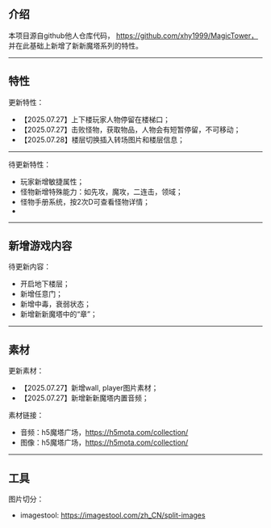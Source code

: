 ## 介绍

本项目源自github他人仓库代码，
https://github.com/xhy1999/MagicTower，
并在此基础上新增了新新魔塔系列的特性。

---

## 特性

更新特性：
- 【2025.07.27】上下楼玩家人物停留在楼梯口；
- 【2025.07.27】击败怪物，获取物品，人物会有短暂停留，不可移动；
- 【2025.07.28】楼层切换插入转场图片和楼层信息；

---

待更新特性：
- 玩家新增敏捷属性；
- 怪物新增特殊能力：如先攻，魔攻，二连击，领域；
- 怪物手册系统，按2次D可查看怪物详情；
- 

---

## 新增游戏内容

待更新内容：
- 开启地下楼层；
- 新增任意门；
- 新增中毒，衰弱状态；
- 新增新新魔塔中的“章”；

---

## 素材

更新素材：
- 【2025.07.27】新增wall, player图片素材；
- 【2025.07.27】新增新新魔塔内置音频；

素材链接：
- 音频：h5魔塔广场，https://h5mota.com/collection/
- 图像：h5魔塔广场，https://h5mota.com/collection/

---

## 工具

图片切分：
- imagestool: https://imagestool.com/zh_CN/split-images